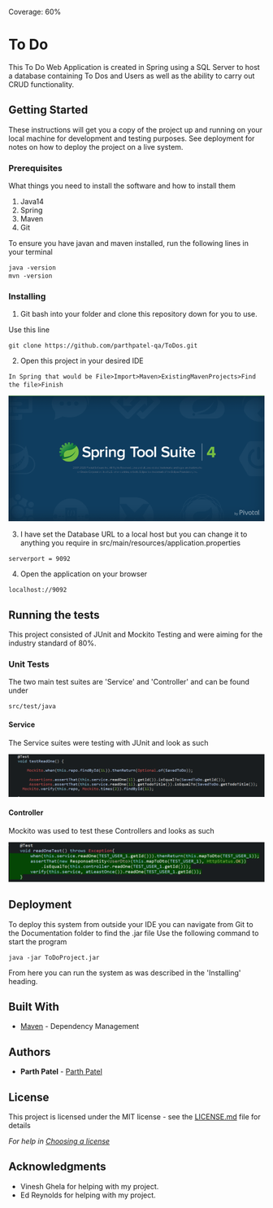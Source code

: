 Coverage: 60%
# To Do

This To Do Web Application is created in Spring using a SQL Server to host a database containing To Dos and Users as well as the ability to carry out CRUD functionality.

## Getting Started

These instructions will get you a copy of the project up and running on your local machine for development and testing purposes. See deployment for notes on how to deploy the project on a live system.


### Prerequisites

What things you need to install the software and how to install them
1. Java14
2. Spring
3. Maven
4. Git

To ensure you have javan and maven installed, run the following lines in your terminal
```
java -version
mvn -version
```

### Installing

1. Git bash into your folder and clone this repository down for you to use.

Use this line
```
git clone https://github.com/parthpatel-qa/ToDos.git
```

2. Open this project in your desired IDE

```
In Spring that would be File>Import>Maven>ExistingMavenProjects>Find the file>Finish
```
<p align="center">
<img src="ToDoProject/docs/spring.PNG">
</p>


3. I have set the Database URL to a local host but you can change it to anything you require in src/main/resources/application.properties
```
serverport = 9092
```

4. Open the application on your browser
```
localhost://9092
```


## Running the tests

This project consisted of JUnit and Mockito Testing and were aiming for the industry standard of 80%.

### Unit Tests 

The two main test suites are 'Service' and 'Controller' and can be found under

```
src/test/java
```

#### Service
The Service suites were testing with JUnit and look as such

<p align="center">
<img src="ToDoProject/docs/service.PNG">
</p>

#### Controller
Mockito was used to test these Controllers and looks as such

<p align="center">
<img src="ToDoProject/docs/controller.PNG">
</p>

## Deployment

To deploy this system from outside your IDE you can navigate from Git to the Documentation folder to find the .jar file
Use the following command to start the program
```
java -jar ToDoProject.jar
```
From here you can run the system as was described in the 'Installing' heading.

## Built With

* [Maven](https://maven.apache.org/) - Dependency Management


## Authors

* **Parth Patel** - [Parth Patel](https://github.com/parthpatel-qa/)

## License

This project is licensed under the MIT license - see the [LICENSE.md](LICENSE.md) file for details 

*For help in [Choosing a license](https://choosealicense.com/)*

## Acknowledgments

* Vinesh Ghela for helping with my project.
* Ed Reynolds for helping with my project.
